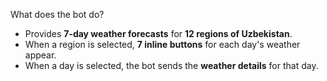 What does the bot do?
- Provides **7-day weather forecasts** for **12 regions of Uzbekistan**.  
- When a region is selected, **7 inline buttons** for each day's weather appear.  
- When a day is selected, the bot sends the **weather details** for that day.
